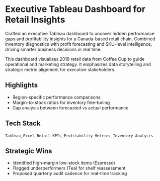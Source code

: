 # Executive Tableau Dashboard for Retail Insights

Crafted an executive Tableau dashboard to uncover hidden performance gaps and profitability insights for a Canada-based retail chain. 
Combined inventory diagnostics with profit forecasting and SKU-level intelligence, driving smarter business decisions in real time.

This dashboard visualizes 2019 retail data from Coffee Cup to guide operational and marketing strategy. It emphasizes data storytelling and strategic metric alignment for executive stakeholders.

##  Highlights
- Region-specific performance comparisons
- Margin-to-stock ratios for inventory fine-tuning
- Gap analysis between forecasted vs actual performance

## Tech Stack
`Tableau`, `Excel`, `Retail KPIs`, `Profitability Metrics`, `Inventory Analysis`

## Strategic Wins
- Identified high-margin low-stock items (Espresso)
- Flagged underperformers (Tea) for shelf reassessment
- Proposed quarterly audit cadence for real-time tracking
